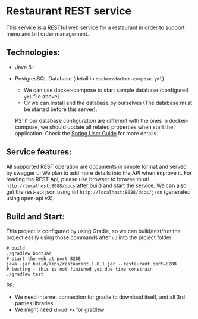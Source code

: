 # Restaurant REST service

This service is a RESTful web service for a restaurant in order to support
menu and bill order management.

## Technologies:
- Java 8+
- PostgresSQL Database (detail in `docker/docker-compose.yml`)
  
  - We can use docker-compose to start sample database (configured `yml` file above).
  - Or we can install and the database by ourselves (The database must be started
  before this server).
  
  PS: If our database configuration are different with the ones in docker-compose, 
  we should update all related properties when start the application. Check the
  [Spring User Guide](https://docs.spring.io/spring-boot/docs/current/reference/html/boot-features-external-config.html)
  for more details.

## Service features:

All supported REST operation are documents in simple format and served by swagger ui
We plan to add more details into the API when improve it. For reading the REST Api, 
please use browser to browse to url `http://localhost:8088/docs` after build and start
the service. We can also get the rest-api json using url `http://localhost:8088/docs/json`
(generated using open-api v3).


## Build and Start:
This project is configured by using Gradle, so we can build/test/run the project easily
using those commands after `cd` into the project folder:


```shell
# build
./gradlew bootJar
# start the web at port 8288
java -jar build/libs/restaurant-1.0.1.jar --restaurant.port=8288
# testing - this is not finished yet due time constrain
./gradlew test
```

PS: 
- We need internet connection for gradle to download itself, and all 3rd parties libraries.
- We might need `chmod +x` for gradlew
